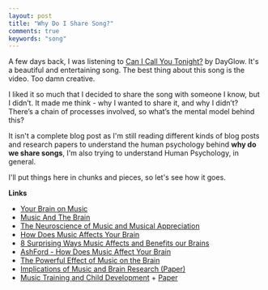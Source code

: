 ```yaml
---
layout: post
title: "Why Do I Share Song?"
comments: true
keywords: "song"
---
```


A few days back, I was listening to [Can I Call You Tonight?](https://www.youtube.com/watch?v=hh1WeQxfCX0) by DayGlow. It's a beautiful and entertaining song. The best thing about this song is the video. Too damn creative.

I liked it so much that I decided to share the song with someone I know, but I didn’t. It made me think - why I wanted to share it, and why I didn’t? There’s a chain of processes involved, so what’s the mental model behind this?

It isn't a complete blog post as I'm still reading different kinds of blog posts and research papers to understand the human psychology behind __why do we share songs__, I'm also trying to understand Human Psychology, in general. 

I'll put things here in chunks and pieces, so let's see how it goes.

__Links__

- [Your Brain on Music](https://www.ucf.edu/pegasus/your-brain-on-music/)
- [Music And The Brain](https://www.scientificamerican.com/article/music-and-the-brain-2006-09/)
- [The Neuroscience of Music and Musical Appreciation](https://www.ncbi.nlm.nih.gov/pmc/articles/PMC5618809/)
- [How Does Music Affects Your Brain](https://www.wired.com/story/tech-effects-how-does-music-affect-your-brain/)
- [8 Surprising Ways Music Affects and Benefits our Brains](https://buffer.com/resources/music-and-the-brain)
- [AshFord - How Does Music Affect Your Brain](https://www.ashford.edu/online-degrees/student-lifestyle/how-does-music-affect-your-brain)
- [The Powerful Effect of Music on the Brain](https://www.thetabernaclechoir.org/articles/the-powerful-effect-of-music-on-the-brain.html)
- [Implications of Music and Brain Research (Paper)](https://www.researchgate.net/publication/249814667_Implications_of_Music_and_Brain_Research)
- [Music Training and Child Development](https://nyaspubs.onlinelibrary.wiley.com/doi/abs/10.1111/nyas.13606) + [Paper](https://sci-hub.tw/10.1111/nyas.13606)